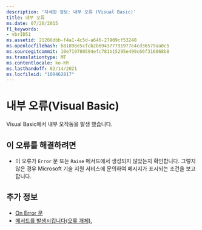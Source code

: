 ```yaml
---
description: '자세한 정보: 내부 오류 (Visual Basic)'
title: 내부 오류
ms.date: 07/20/2015
f1_keywords:
- vbrID51
ms.assetid: 21266dbb-f4a1-4c5d-a646-27909cf53248
ms.openlocfilehash: b81898e5cfcb2b694377791977e4cd36579aa0c5
ms.sourcegitcommit: 10e719780594efc781b15295e499c66f316068b8
ms.translationtype: MT
ms.contentlocale: ko-KR
ms.lasthandoff: 02/14/2021
ms.locfileid: "100462817"
---
```

# <a name="internal-error-visual-basic"></a>내부 오류(Visual Basic)

Visual Basic에서 내부 오작동을 발생 했습니다.  
  
## <a name="to-correct-this-error"></a>이 오류를 해결하려면  
  
- 이 오류가 `Error` 문 또는 `Raise` 메서드에서 생성되지 않았는지 확인합니다. 그렇지 않은 경우 Microsoft 기술 지원 서비스에 문의하여 메시지가 표시되는 조건을 보고합니다.  
  
## <a name="see-also"></a>추가 정보

- [On Error 문](../language-reference/statements/on-error-statement.md)
- [메서드를 발생시킵니다(오류 개체).](xref:Microsoft.VisualBasic.ErrObject.Raise%2A)
